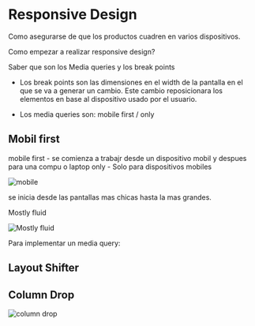 # Responsive Design

Como asegurarse de que los productos cuadren en varios dispositivos.

Como empezar a realizar responsive design?

Saber que son los Media queries y los break points
 - Los break points son las dimensiones en el width de la pantalla en el que se va a generar un cambio. Este cambio reposicionara los elementos en base al dispositivo usado por el usuario.

 - Los media queries son: mobile first / only

 ## Mobil first

 mobile first - se comienza a trabajr desde un dispositivo mobil y despues para una compu o laptop
 only - Solo para dispositivos mobiles

![mobile](/Doc/images/mobile.png)

 se inicia desde las pantallas mas chicas hasta la mas grandes.

 Mostly fluid

 ![Mostly fluid](/Doc/images/mostly_fluid.png)

 Para implementar un media query:

 ## Layout Shifter


 ## Column Drop

 ![column drop](/Doc/images/drop-column.png)

